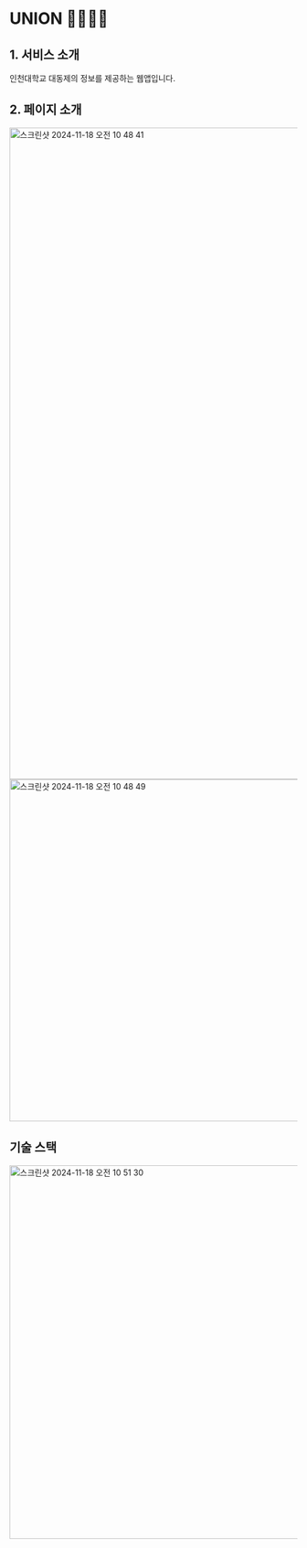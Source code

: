 # UNION 🦁🎤🍕🎡

## 1. 서비스 소개

인천대학교 대동제의 정보를 제공하는 웹앱입니다.

## 2. 페이지 소개

<img width="1141" alt="스크린샷 2024-11-18 오전 10 48 41" src="https://github.com/user-attachments/assets/c576aa5b-9602-41a5-8ab3-db747a747b2b">

<img width="599" alt="스크린샷 2024-11-18 오전 10 48 49" src="https://github.com/user-attachments/assets/dcf0ed41-e12a-48c7-813d-e298b3a710a0">

## 기술 스택

<img width="654" alt="스크린샷 2024-11-18 오전 10 51 30" src="https://github.com/user-attachments/assets/36254adb-6021-495a-a608-6a2307534bf5">
